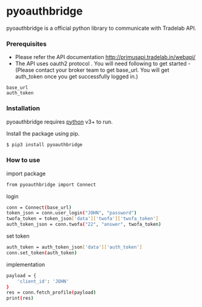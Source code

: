 # pyoauthbridge

pyoauthbridge is a official python library to communicate with Tradelab API.

### Prerequisites

* Please refer the API documentation http://primusapi.tradelab.in/webapi/
* The API uses oauth2 protocol . You will need following to get started -(Please contact your broker team to get base_url. You will get auth_token once you get successfully logged in.)
```
base_url
auth_token
```

### Installation

pyoauthbridge requires [python](https://www.python.org/) v3+ to run.

Install the package using pip.

```sh
$ pip3 install pyoauthbridge
```

### How to use

import package
```sh
from pyoauthbridge import Connect
```
login
```sh
conn = Connect(base_url)
token_json = conn.user_login("JOHN", "password")
twofa_token = token_json['data']['twofa']['twofa_token']
auth_token_json = conn.twofa("22", "answer", twofa_token)
```
set token
```sh
auth_token = auth_token_json['data']['auth_token']
conn.set_token(auth_token)
```

implementation
```sh
payload = {
    'client_id': 'JOHN'
}
res = conn.fetch_profile(payload)
print(res)
```
